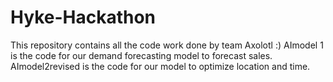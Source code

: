 # Hyke-Hackathon
This repository contains all the code work done by team Axolotl :)
  AImodel 1 is the code for our demand forecasting model to forecast sales.
  AImodel2revised is the code for our model to optimize location and time.
